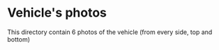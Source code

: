 Vehicle's photos
====

This directory contain 6 photos of the vehicle (from every side, top and bottom)
